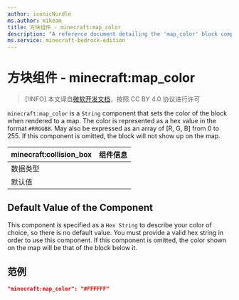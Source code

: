 ```yaml
---
author: iconicNurdle
ms.author: mikeam
title: 方块组件 - minecraft:map_color
description: "A reference document detailing the 'map_color' block component"
ms.service: minecraft-bedrock-edition
---
```


# 方块组件 - minecraft:map_color

> [!INFO]
> 本文译自[微软开发文档](https://learn.microsoft.com/en-us/minecraft/creator/)，按照 CC BY 4.0 协议进行许可

`minecraft:map_color` is a `String` component that sets the color of the block when rendered to a map. The color is represented as a hex value in the format `#RRGGBB`. May also be expressed as an array of [R, G, B] from 0 to 255. If this component is omitted, the block will not show up on the map.

| minecraft:collision_box | 组件信息 |
| ----------------------- | -------- |
| 数据类型                |          |
| 默认值                  |          |

## Default Value of the Component

This component is specified as a `Hex String` to describe your color of choice, so there is no default value. You must provide a valid hex string in order to use this component. If this component is omitted, the color shown on the map will be that of the block below it.

## 范例

```json
"minecraft:map_color": "#FFFFFF"
```
